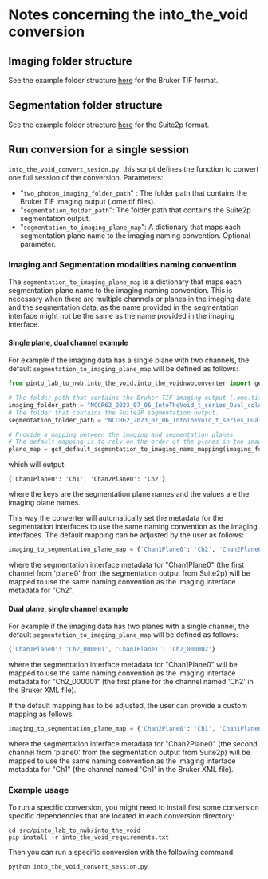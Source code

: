 # Notes concerning the into_the_void conversion

## Imaging folder structure

See the example folder structure [here](https://gin.g-node.org/CatalystNeuro/ophys_testing_data/src/main/imaging_datasets/BrukerTif) for the Bruker TIF format.

## Segmentation folder structure

See the example folder structure [here](https://gin.g-node.org/CatalystNeuro/ophys_testing_data/src/main/segmentation_datasets/suite2p) for the Suite2p format.

## Run conversion for a single session

`into_the_void_convert_sesion.py`: this script defines the function to convert one full session of the conversion.
Parameters:
- "`two_photon_imaging_folder_path`" : The folder path that contains the Bruker TIF imaging output (.ome.tif files).
- "`segmentation_folder_path`": The folder path that contains the Suite2p segmentation output.
- "`segmentation_to_imaging_plane_map`": A dictionary that maps each segmentation plane name to the imaging naming convention. Optional parameter.

### Imaging and Segmentation modalities naming convention

The `segmentation_to_imaging_plane_map` is a dictionary that maps each segmentation plane name to the imaging naming convention.
This is necessary when there are multiple channels or planes in the imaging data and the segmentation data, as the name
provided in the segmentation interface might not be the same as the name provided in the imaging interface.

#### Single plane, dual channel example
For example if the imaging data has a single plane with two channels, the default `segmentation_to_imaging_plane_map` will be defined as follows:

```python
from pinto_lab_to_nwb.into_the_void.into_the_voidnwbconverter import get_default_segmentation_to_imaging_name_mapping

# The folder path that contains the Bruker TIF imaging output (.ome.tif files).
imaging_folder_path = "NCCR62_2023_07_06_IntoTheVoid_t_series_Dual_color-000"
# The folder that contains the Suite2P segmentation output.
segmentation_folder_path = "NCCR62_2023_07_06_IntoTheVoid_t_series_Dual_color-000/suite2p"

# Provide a mapping between the imaging and segmentation planes
# The default mapping is to rely on the order of the planes in the imaging and segmentation folders
plane_map = get_default_segmentation_to_imaging_name_mapping(imaging_folder_path, segmentation_folder_path)
```
which will output:
```
{'Chan1Plane0': 'Ch1', 'Chan2Plane0': 'Ch2'}
```
where the keys are the segmentation plane names and the values are the imaging plane names.

This way the converter will automatically set the metadata for the segmentation interfaces to use the same naming convention as the imaging interfaces.
The default mapping can be adjusted by the user as follows:

```python
imaging_to_segmentation_plane_map = {'Chan1Plane0': 'Ch2', 'Chan2Plane0': 'Ch1'}
```
where the segmentation interface metadata for "Chan1Plane0" (the first channel from 'plane0' from the segmentation output from Suite2p) will be mapped
to use the same naming convention as the imaging interface metadata for "Ch2".

#### Dual plane, single channel example

For example if the imaging data has two planes with a single channel, the default `segmentation_to_imaging_plane_map` will be defined as follows:

```python
{'Chan1Plane0': 'Ch2_000001', 'Chan1Plane1': 'Ch2_000002'}
```
where the segmentation interface metadata for "Chan1Plane0" will be mapped to use the same naming convention as the imaging interface metadata 
for "Ch2_000001" (the first plane for the channel named 'Ch2' in the Bruker XML file).

If the default mapping has to be adjusted, the user can provide a custom mapping as follows:

```python
imaging_to_segmentation_plane_map = {'Chan2Plane0': 'Ch1', 'Chan1Plane0': 'Ch2'}
```
where the segmentation interface metadata for "Chan2Plane0" (the second channel from 'plane0' from the segmentation output from Suite2p) 
will be mapped to use the same naming convention as the imaging interface metadata  for "Ch1" (the channel named 'Ch1' in the Bruker XML file).

### Example usage

To run a specific conversion, you might need to install first some conversion specific dependencies that are located in each conversion directory:
```
cd src/pinto_lab_to_nwb/into_the_void
pip install -r into_the_void_requirements.txt
```
Then you can run a specific conversion with the following command:
```
python into_the_void_convert_session.py
```
